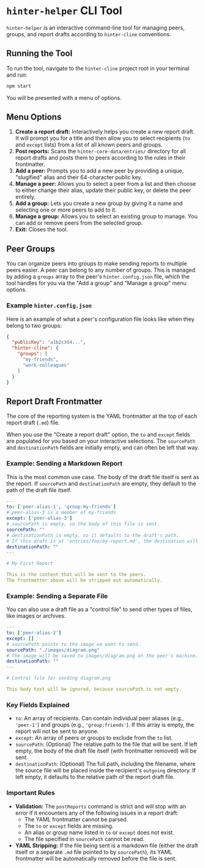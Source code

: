 # `hinter-helper` CLI Tool

`hinter-helper` is an interactive command-line tool for managing peers, groups, and report drafts according to `hinter-cline` conventions.

## Running the Tool

To run the tool, navigate to the `hinter-cline` project root in your terminal and run:

```sh
npm start
```

You will be presented with a menu of options.

## Menu Options

1.  **Create a report draft:** Interactively helps you create a new report draft.
It will prompt you for a title and then allow you to select recipients (`to` and `except` lists) from a list of all known peers and groups.
2.  **Post reports:** Scans the `hinter-core-data/entries/` directory for all report drafts and posts them to peers according to the rules in their frontmatter.
3.  **Add a peer:** Prompts you to add a new peer by providing a unique, "slugified" alias and their 64-character public key.
4.  **Manage a peer:** Allows you to select a peer from a list and then choose to either change their alias, update their public key, or delete the peer entirely.
5.  **Add a group:** Lets you create a new group by giving it a name and selecting one or more peers to add to it.
6.  **Manage a group:** Allows you to select an existing group to manage. You can add or remove peers from the selected group.
7.  **Exit:** Closes the tool.

## Peer Groups

You can organize peers into groups to make sending reports to multiple peers easier.
A peer can belong to any number of groups.
This is managed by adding a `groups` array to the peer's `hinter.config.json` file, which the tool handles for you via the "Add a group" and "Manage a group" menu options.

### Example `hinter.config.json`

Here is an example of what a peer's configuration file looks like when they belong to two groups:

```json
{
  "publicKey": "a1b2c3d4...",
  "hinter-cline": {
    "groups": [
      "my-friends",
      "work-colleagues"
    ]
  }
}
```

## Report Draft Frontmatter

The core of the reporting system is the YAML frontmatter at the top of each report draft (`.md`) file.

When you use the "Create a report draft" option, the `to` and `except` fields are populated for you based on your interactive selections.
The `sourcePath` and `destinationPath` fields are initially empty, and can often be left that way.

### Example: Sending a Markdown Report

This is the most common use case.
The body of the draft file itself is sent as the report.
If `sourcePath` and `destinationPath` are empty, they default to the path of the draft file itself.

```yaml
---
to: ['peer-alias-1', 'group:my-friends']
# peer-alias-3 is a member of my-friends
except: ['peer-alias-3']
# sourcePath is empty, so the body of this file is sent.
sourcePath: ""
# destinationPath is empty, so it defaults to the draft's path.
# If this draft is at 'entries/foo/my-report.md', the destination will be 'foo/my-report.md'.
destinationPath: ""
---

# My First Report

This is the content that will be sent to the peers.
The frontmatter above will be stripped out automatically.
```

### Example: Sending a Separate File

You can also use a draft file as a "control file" to send other types of files, like images or archives.

```yaml
---
to: ['peer-alias-2']
except: []
# sourcePath points to the image we want to send.
sourcePath: "./images/diagram.png"
# The image will be saved to images/diagram.png on the peer's machine.
destinationPath: ""
---

# Control file for sending diagram.png

This body text will be ignored, because sourcePath is not empty.
```

### Key Fields Explained

-   `to`: An array of recipients. Can contain individual peer aliases (e.g., `'peer-1'`) and groups (e.g., `'group:friends'`).
If this array is empty, the report will not be sent to anyone.
-   `except`: An array of peers or groups to exclude from the `to` list.
-   `sourcePath`: (Optional) The relative path to the file that will be sent.
If left empty, the body of the draft file itself (with frontmatter removed) will be sent.
-   `destinationPath`: (Optional) The full path, including the filename, where the source file will be placed inside the recipient's `outgoing` directory.
If left empty, it defaults to the relative path of the report draft file.

### Important Rules

-   **Validation:** The `postReports` command is strict and will stop with an error if it encounters any of the following issues in a report draft:
    -   The YAML frontmatter cannot be parsed.
    -   The `to` or `except` fields are missing.
    -   An alias or group name listed in `to` or `except` does not exist.
    -   The file specified in `sourcePath` cannot be read.
-   **YAML Stripping:** If the file being sent is a markdown file (either the draft itself or a separate `.md` file pointed to by `sourcePath`), its YAML frontmatter will be automatically removed before the file is sent.
